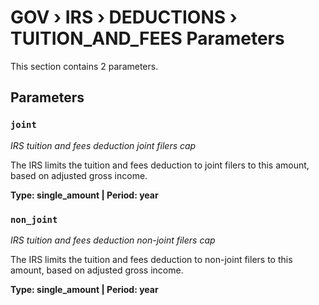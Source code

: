 # GOV › IRS › DEDUCTIONS › TUITION_AND_FEES Parameters

This section contains 2 parameters.

## Parameters

### `joint`
*IRS tuition and fees deduction joint filers cap*

The IRS limits the tuition and fees deduction to joint filers to this amount, based on adjusted gross income.

**Type: single_amount | Period: year**


### `non_joint`
*IRS tuition and fees deduction non-joint filers cap*

The IRS limits the tuition and fees deduction to non-joint filers to this amount, based on adjusted gross income.

**Type: single_amount | Period: year**

